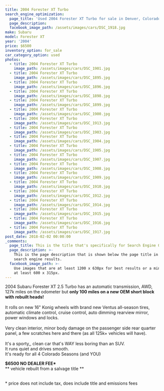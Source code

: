 ```yaml
---
title: 2004 Forester XT Turbo
search_engine_optimization:
  page_title: 'Used 2004 Forester XT Turbo for sale in Denver, Colorado.'
  page_description:
  facebook_image_path: /assets/images/cars/DSC_1918.jpg
make: Subaru
model: Forester XT
year: '2004'
price: $6500
inventory_option: for_sale
car_category_option: used
photos:
  - title: 2004 Forester XT Turbo
    image_path: /assets/images/cars/DSC_1901.jpg
  - title: 2004 Forester XT Turbo
    image_path: /assets/images/cars/DSC_1895.jpg
  - title: 2004 Forester XT Turbo
    image_path: /assets/images/cars/DSC_1896.jpg
  - title: 2004 Forester XT Turbo
    image_path: /assets/images/cars/DSC_1898.jpg
  - title: 2004 Forester XT Turbo
    image_path: /assets/images/cars/DSC_1899.jpg
  - title: 2004 Forester XT Turbo
    image_path: /assets/images/cars/DSC_1900.jpg
  - title: 2004 Forester XT Turbo
    image_path: /assets/images/cars/DSC_1913.jpg
  - title: 2004 Forester XT Turbo
    image_path: /assets/images/cars/DSC_1903.jpg
  - title: 2004 Forester XT Turbo
    image_path: /assets/images/cars/DSC_1904.jpg
  - title: 2004 Forester XT Turbo
    image_path: /assets/images/cars/DSC_1905.jpg
  - title: 2004 Forester XT Turbo
    image_path: /assets/images/cars/DSC_1907.jpg
  - title: 2004 Forester XT Turbo
    image_path: /assets/images/cars/DSC_1908.jpg
  - title: 2004 Forester XT Turbo
    image_path: /assets/images/cars/DSC_1909.jpg
  - title: 2004 Forester XT Turbo
    image_path: /assets/images/cars/DSC_1910.jpg
  - title: 2004 Forester XT Turbo
    image_path: /assets/images/cars/DSC_1912.jpg
  - title: 2004 Forester XT Turbo
    image_path: /assets/images/cars/DSC_1914.jpg
  - title: 2004 Forester XT Turbo
    image_path: /assets/images/cars/DSC_1915.jpg
  - title: 2004 Forester XT Turbo
    image_path: /assets/images/cars/DSC_1916.jpg
  - title: 2004 Forester XT Turbo
    image_path: /assets/images/cars/DSC_1917.jpg
post_date: 2018-02-02 00:00:00
_comments:
  page_title: This is the title that's specifically for Search Engine Optimization.
  page_description: >-
    This is the page description that is shown below the page title in the
    search engine results.
  facebook_image_path: >-
    Use images that are at least 1200 x 630px for best results or a minimum of
    at least 600 x 315px.
---
```



<div><p>2004 Subaru Forester XT 2.5 Turbo has an automatic transmission, AWD, 127k miles on the odometer but <strong>only </strong><strong><strong>1</strong>00 miles on a new OEM short block</strong> <strong>with rebuilt heads!</strong>&nbsp;<br /><br />It rolls on new 16" Konig wheels with brand new Ventus all-season tires, automatic climate control, cruise control, auto dimming rearview mirror, power windows and locks.<br /><br />Very clean interior, minor body damage on the passenger side rear quarter panel, a few scratches here and there (as all 125k+ vehicles will have).<br /><br />It's a sporty,, clean car that's WAY less boring than an SUV.<br />It runs quiet and drives smooth.<br />It's ready for all 4 Colorado Seasons (and YOU)</p><p><strong>$6500&nbsp;</strong><strong></strong><strong>NO DEALER FEE*</strong><br />** vehicle rebuilt from a salvage title **<br />&nbsp;</p><p>* price does not include tax, does include title and emissions fees</p></div>